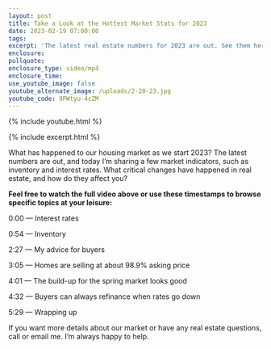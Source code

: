 ```yaml
---
layout: post
title: Take a Look at the Hottest Market Stats for 2023
date: 2023-02-19 07:00:00
tags:
excerpt: 'The latest real estate numbers for 2023 are out. See them here. '
enclosure:
pullquote:
enclosure_type: video/mp4
enclosure_time:
use_youtube_image: false
youtube_alternate_image: /uploads/2-20-23.jpg
youtube_code: 9PWtyu-4cZM
---
```

{% include youtube.html %}

{% include excerpt.html %}

What has happened to our housing market as we start 2023? The latest numbers are out, and today I’m sharing a few market indicators, such as inventory and interest rates. What critical changes have happened in real estate, and how do they affect you?

**Feel free to watch the full video above or use these timestamps to browse specific topics at your leisure:**

0:00 — Interest rates&nbsp;

0:54 — Inventory

2:27 — My advice for buyers

3:05 — Homes are selling at about 98.9% asking price

4:01 — The build-up for the spring market looks good

4:32 — Buyers can always refinance when rates go down

5:29 — Wrapping up

If you want more details about our market or have any real estate questions, call or email me. I’m always happy to help.